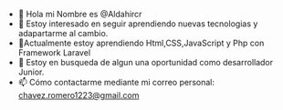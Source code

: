 - 👋 Hola mi Nombre es @Aldahircr
- 👀 Estoy interesado en seguir aprendiendo nuevas tecnologias y adapartarme al cambio.
- 🌱Actualmente estoy aprendiendo Html,CSS,JavaScript y Php con Framework Laravel
- 💞️ Estoy en busqueda de algun una oportunidad como desarrollador Junior.
- 📫 Cómo contactarme mediante mi correo personal: chavez.romero1223@gmail.com

<!---
Aldahircr / Aldahircr es un repositorio ✨ especial ✨ porque su `README.md` (este archivo) aparece en su perfil de GitHub.
Puede hacer clic en el enlace Vista previa para ver los cambios.
--->
